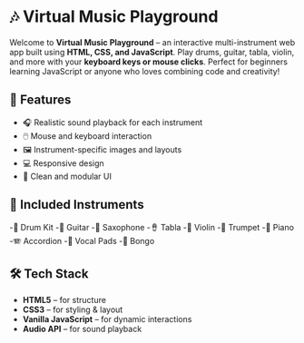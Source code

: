 # 🎶 Virtual Music Playground

Welcome to **Virtual Music Playground** – an interactive multi-instrument web app built using **HTML, CSS, and JavaScript**. Play drums, guitar, tabla, violin, and more with your **keyboard keys or mouse clicks**. Perfect for beginners learning JavaScript or anyone who loves combining code and creativity!

## 🌟 Features

- 🎧 Realistic sound playback for each instrument
- 🖱️ Mouse and keyboard interaction
- 🖼️ Instrument-specific images and layouts
- 💻 Responsive design
- 🎨 Clean and modular UI

## 🥁 Included Instruments
-🥁 Drum Kit
-🎸 Guitar
-🎷 Saxophone
-🪘 Tabla
-🎻 Violin
-🎺 Trumpet
-🎼 Piano
-🪗 Accordion
-🎤 Vocal Pads
-🧘 Bongo

## 🛠️ Tech Stack

- **HTML5** – for structure
- **CSS3** – for styling & layout
- **Vanilla JavaScript** – for dynamic interactions
- **Audio API** – for sound playback

  



